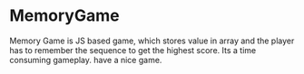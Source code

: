 # MemoryGame
Memory Game is JS based game, which stores value in array and the player has to remember the sequence to get the highest score. Its a time consuming gameplay. have a nice game.
